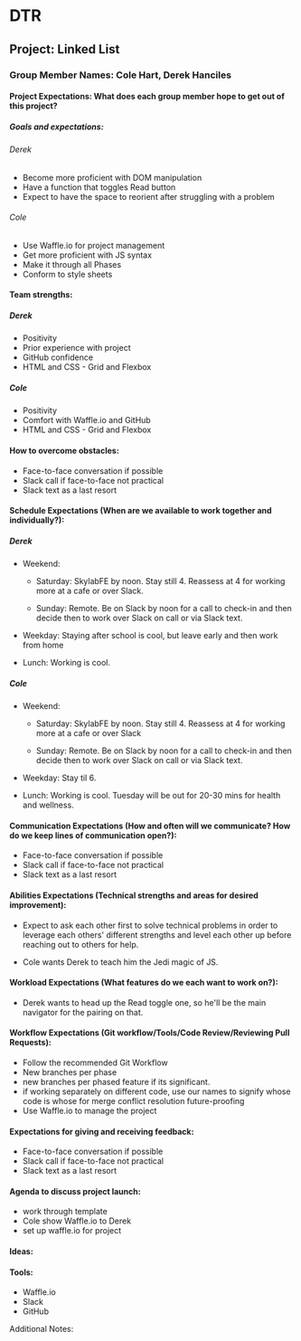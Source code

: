 # DTR

## Project: Linked List

### Group Member Names: Cole Hart, Derek Hanciles

#### Project Expectations: What does each group member hope to get out of this project? 

##### Goals and expectations:
###### Derek
- Become more proficient with DOM manipulation
- Have a function that toggles Read button
- Expect to have the space to reorient after struggling with a problem

###### Cole
- Use Waffle.io for project management
- Get more proficient with JS syntax
- Make it through all Phases
- Conform to style sheets

#### Team strengths:
##### Derek
- Positivity
- Prior experience with project
- GitHub confidence
- HTML and CSS - Grid and Flexbox

##### Cole
- Positivity
- Comfort with Waffle.io and GitHub
- HTML and CSS - Grid and Flexbox

#### How to overcome obstacles:
- Face-to-face conversation if possible
- Slack call if face-to-face not practical
- Slack text as a last resort

#### Schedule Expectations (When are we available to work together and individually?):
##### Derek
- Weekend:  

  * Saturday: SkylabFE by noon. Stay still 4. Reassess at 4 for working more at a cafe or over Slack. 

  * Sunday: Remote. Be on Slack by noon for a call to check-in and then decide then to work over Slack on call or via Slack text.

- Weekday: Staying after school is cool, but leave early and then work from home 

- Lunch: Working is cool. 

##### Cole
- Weekend:  

  * Saturday: SkylabFE by noon. Stay still 4. Reassess at 4 for working more at a cafe or over Slack  

  * Sunday: Remote. Be on Slack by noon for a call to check-in and then decide then to work over Slack on call or via Slack text.

- Weekday: Stay til 6.

- Lunch: Working is cool. Tuesday will be out for 20-30 mins for health and wellness.

#### Communication Expectations (How and often will we communicate? How do we keep lines of communication open?):
- Face-to-face conversation if possible
- Slack call if face-to-face not practical
- Slack text as a last resort

#### Abilities Expectations (Technical strengths and areas for desired improvement):
- Expect to ask each other first to solve technical problems in order to leverage each others' different strengths and level each other up before reaching out to others for help.

- Cole wants Derek to teach him the Jedi magic of JS.

#### Workload Expectations (What features do we each want to work on?):
- Derek wants to head up the Read toggle one, so he'll be the main navigator for the pairing on that.

#### Workflow Expectations (Git workflow/Tools/Code Review/Reviewing Pull Requests):
- Follow the recommended Git Workflow
- New branches per phase
- new branches per phased feature if its significant.
- if working separately on different code, use our names to signify whose code is whose for merge conflict resolution future-proofing
- Use Waffle.io to manage the project

#### Expectations for giving and receiving feedback:
- Face-to-face conversation if possible
- Slack call if face-to-face not practical
- Slack text as a last resort

#### Agenda to discuss project launch:
- work through template
- Cole show Waffle.io to Derek
- set up waffle.io for project

#### Ideas:
 
#### Tools: 
- Waffle.io
- Slack
- GitHub


Additional Notes:
